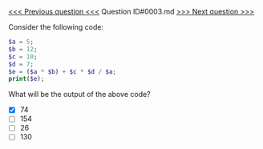 [<<< Previous question <<<](0002.md)  Question ID#0003.md  [>>> Next question >>>](0004.md) 

Consider the following code:
```php
$a = 5;
$b = 12;
$c = 10;
$d = 7;
$e = ($a * $b) + $c * $d / $a;
print($e);
```
What will be the output of the above code?

- [x] 74
- [ ] 154
- [ ] 26
- [ ] 130
